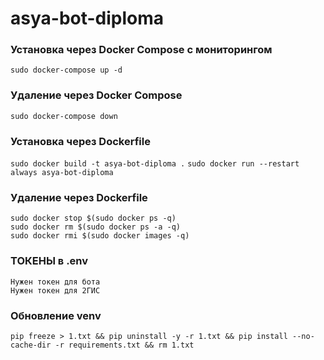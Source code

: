 # asya-bot-diploma

### Установка через Docker Compose c мониторингом
`sudo docker-compose up -d`

### Удаление через Docker Compose
`sudo docker-compose down`

### Установка через Dockerfile
`sudo docker build -t asya-bot-diploma .`
`sudo docker run --restart always asya-bot-diploma`  

### Удаление через Dockerfile
`sudo docker stop $(sudo docker ps -q)`  
`sudo docker rm $(sudo docker ps -a -q)`  
`sudo docker rmi $(sudo docker images -q)`  

### ТОКЕНЫ в .env
`Нужен токен для бота`   
`Нужен токен для 2ГИС`  

### Обновление venv
`pip freeze > 1.txt && pip uninstall -y -r 1.txt && pip install --no-cache-dir -r requirements.txt && rm 1.txt`  
